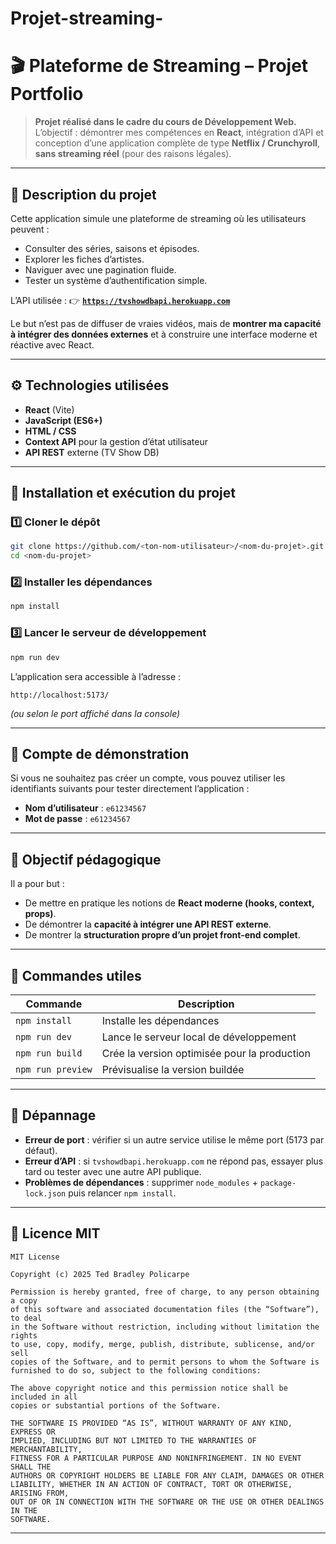 # Projet-streaming-

# 🎬 Plateforme de Streaming – Projet Portfolio

> **Projet réalisé dans le cadre du cours de Développement Web.**
> L’objectif : démontrer mes compétences en **React**, intégration d’API et conception d’une application complète de type **Netflix / Crunchyroll**, **sans streaming réel** (pour des raisons légales).

---

## 🧩 Description du projet

Cette application simule une plateforme de streaming où les utilisateurs peuvent :

- Consulter des séries, saisons et épisodes.
- Explorer les fiches d’artistes.
- Naviguer avec une pagination fluide.
- Tester un système d’authentification simple.

L’API utilisée :
👉 **[`https://tvshowdbapi.herokuapp.com`](https://tvshowdbapi.herokuapp.com)**

Le but n’est pas de diffuser de vraies vidéos, mais de **montrer ma capacité à intégrer des données externes** et à construire une interface moderne et réactive avec React.

---

## ⚙️ Technologies utilisées

- **React** (Vite)
- **JavaScript (ES6+)**
- **HTML / CSS**
- **Context API** pour la gestion d’état utilisateur
- **API REST** externe (TV Show DB)

---

## 🚀 Installation et exécution du projet

### 1️⃣ Cloner le dépôt

```bash
git clone https://github.com/<ton-nom-utilisateur>/<nom-du-projet>.git
cd <nom-du-projet>
```

### 2️⃣ Installer les dépendances

```bash
npm install
```

### 3️⃣ Lancer le serveur de développement

```bash
npm run dev
```

L’application sera accessible à l’adresse :

```
http://localhost:5173/
```

_(ou selon le port affiché dans la console)_

---

## 👤 Compte de démonstration

Si vous ne souhaitez pas créer un compte, vous pouvez utiliser les identifiants suivants pour tester directement l’application :

- **Nom d’utilisateur** : `e61234567`
- **Mot de passe** : `e61234567`

---

## 🧠 Objectif pédagogique

Il a pour but :

- De mettre en pratique les notions de **React moderne (hooks, context, props)**.
- De démontrer la **capacité à intégrer une API REST externe**.
- De montrer la **structuration propre d’un projet front-end complet**.

---

## 🧰 Commandes utiles

| Commande          | Description                                  |
| ----------------- | -------------------------------------------- |
| `npm install`     | Installe les dépendances                     |
| `npm run dev`     | Lance le serveur local de développement      |
| `npm run build`   | Crée la version optimisée pour la production |
| `npm run preview` | Prévisualise la version buildée              |

---

## 🐞 Dépannage

- **Erreur de port** : vérifier si un autre service utilise le même port (5173 par défaut).
- **Erreur d’API** : si `tvshowdbapi.herokuapp.com` ne répond pas, essayer plus tard ou tester avec une autre API publique.
- **Problèmes de dépendances** : supprimer `node_modules` + `package-lock.json` puis relancer `npm install`.

---

## 📄 Licence MIT

```
MIT License

Copyright (c) 2025 Ted Bradley Policarpe

Permission is hereby granted, free of charge, to any person obtaining a copy
of this software and associated documentation files (the “Software”), to deal
in the Software without restriction, including without limitation the rights
to use, copy, modify, merge, publish, distribute, sublicense, and/or sell
copies of the Software, and to permit persons to whom the Software is
furnished to do so, subject to the following conditions:

The above copyright notice and this permission notice shall be included in all
copies or substantial portions of the Software.

THE SOFTWARE IS PROVIDED “AS IS”, WITHOUT WARRANTY OF ANY KIND, EXPRESS OR
IMPLIED, INCLUDING BUT NOT LIMITED TO THE WARRANTIES OF MERCHANTABILITY,
FITNESS FOR A PARTICULAR PURPOSE AND NONINFRINGEMENT. IN NO EVENT SHALL THE
AUTHORS OR COPYRIGHT HOLDERS BE LIABLE FOR ANY CLAIM, DAMAGES OR OTHER
LIABILITY, WHETHER IN AN ACTION OF CONTRACT, TORT OR OTHERWISE, ARISING FROM,
OUT OF OR IN CONNECTION WITH THE SOFTWARE OR THE USE OR OTHER DEALINGS IN THE
SOFTWARE.
```

---
